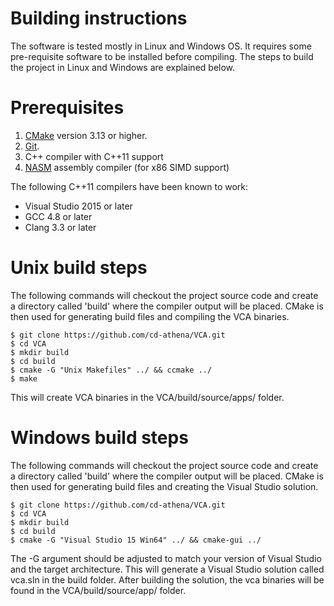Building instructions
=============
The software is tested mostly in Linux and Windows OS. It requires some pre-requisite software to be installed before compiling. The steps to build the project in Linux and Windows are explained below.

Prerequisites
=============

 1. [CMake](https://cmake.org) version 3.13 or higher.
 2. [Git](https://git-scm.com/).
 3. C++ compiler with C++11 support
 4. [NASM](https://nasm.us/) assembly compiler (for x86 SIMD support)

The following C++11 compilers have been known to work:

 * Visual Studio 2015 or later
 * GCC 4.8 or later
 * Clang 3.3 or later

Unix build steps
=================

The following commands will checkout the project source code and create a
directory called 'build' where the compiler output will be placed.
CMake is then used for generating build files and compiling the VCA binaries.

    $ git clone https://github.com/cd-athena/VCA.git
    $ cd VCA
    $ mkdir build
    $ cd build
    $ cmake -G "Unix Makefiles" ../ && ccmake ../
    $ make

This will create VCA binaries in the VCA/build/source/apps/ folder.

Windows build steps
===================

The following commands will checkout the project source code and create a
directory called 'build' where the compiler output will be placed.
CMake is then used for generating build files and creating the Visual Studio
solution.

    $ git clone https://github.com/cd-athena/VCA.git
    $ cd VCA
    $ mkdir build
    $ cd build
    $ cmake -G "Visual Studio 15 Win64" ../ && cmake-gui ../

The -G argument should be adjusted to match your version of Visual Studio and
the target architecture.
This will generate a Visual Studio solution called vca.sln in the build folder.
After building the solution, the vca binaries will be found
in the VCA/build/source/app/ folder.
